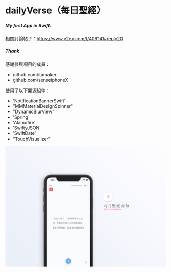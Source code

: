 # dailyVerse（每日聖經）

##### My first App in Swift.

相關討論帖子：https://www.v2ex.com/t/406141#reply20



##### Thank

感謝參與項目的成員：

* github.com/itamaker
* github.com/senseiphoneX



使用了以下開源組件：

- 'NotificationBannerSwift'
- "MMMaterialDesignSpinner"
- "DynamicBlurView"
- 'Spring'
- 'Alamofire'
- 'SwiftyJSON'
- 'SwiftDate'
- "TouchVisualizer"



![IMAGE](./README/mockup2.png)